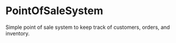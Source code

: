 # PointOfSaleSystem
Simple point of sale system to keep track of customers, orders, and inventory. 
